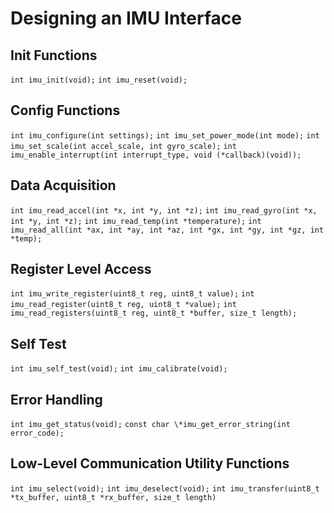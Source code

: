# Designing an IMU Interface

## Init Functions

`int imu_init(void);`
`int imu_reset(void);`

## Config Functions

`int imu_configure(int settings);`
`int imu_set_power_mode(int mode);`
`int imu_set_scale(int accel_scale, int gyro_scale);`
`int imu_enable_interrupt(int interrupt_type, void (*callback)(void));`

## Data Acquisition

`int imu_read_accel(int *x, int *y, int *z);`
`int imu_read_gyro(int *x, int *y, int *z);`
`int imu_read_temp(int *temperature);`
`int imu_read_all(int *ax, int *ay, int *az, int *gx, int *gy, int *gz, int *temp);`

## Register Level Access

`int imu_write_register(uint8_t reg, uint8_t value);`
`int imu_read_register(uint8_t reg, uint8_t *value);`
`int imu_read_registers(uint8_t reg, uint8_t *buffer, size_t length);`

## Self Test

`int imu_self_test(void);`
`int imu_calibrate(void);`

## Error Handling

`int imu_get_status(void);`
`const char \*imu_get_error_string(int error_code);`

## Low-Level Communication Utility Functions

`int imu_select(void);`
`int imu_deselect(void);`
`int imu_transfer(uint8_t *tx_buffer, uint8_t *rx_buffer, size_t length)`
